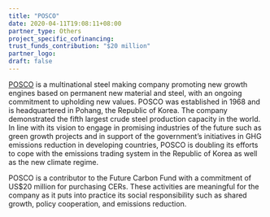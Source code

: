 ```yaml
---
title: "POSCO"
date: 2020-04-11T19:08:11+08:00
partner_type: Others
project_specific_cofinancing:
trust_funds_contribution: "$20 million"
partner_logo:
draft: false
---
```


[POSCO](http://www.posco.com/) is a multinational steel making company promoting new growth engines based on permanent new material and steel, with an ongoing commitment to upholding new values. POSCO was established in 1968 and is headquartered in Pohang, the Republic of Korea. The company demonstrated the fifth largest crude steel production capacity in the world. In line with its vision to engage in promising industries of the future such as green growth projects and in support of the government’s initiatives in GHG emissions reduction in developing countries, POSCO is doubling its efforts to cope with the emissions trading system in the Republic of Korea as well as the new climate regime. 

POSCO is a contributor to the Future Carbon Fund with a commitment of US$20 million for purchasing CERs. These activities are meaningful for the company as it puts into practice its social responsibility such as shared growth, policy cooperation, and emissions reduction. 